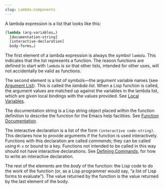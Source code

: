 ```yaml
---
slug: Lambda-Components
---
```


A lambda expression is a list that looks like this:

```lisp
(lambda (arg-variables…)
  [documentation-string]
  [interactive-declaration]
  body-forms…)
```

The first element of a lambda expression is always the symbol `lambda`. This indicates that the list represents a function. The reason functions are defined to start with `lambda` is so that other lists, intended for other uses, will not accidentally be valid as functions.

The second element is a list of symbols—the argument variable names (see [Argument List](Argument-List)). This is called the *lambda list*. When a Lisp function is called, the argument values are matched up against the variables in the lambda list, which are given local bindings with the values provided. See [Local Variables](Local-Variables).

The documentation string is a Lisp string object placed within the function definition to describe the function for the Emacs help facilities. See [Function Documentation](Function-Documentation).

The interactive declaration is a list of the form `(interactive code-string)`. This declares how to provide arguments if the function is used interactively. Functions with this declaration are called *commands*; they can be called using `M-x` or bound to a key. Functions not intended to be called in this way should not have interactive declarations. See [Defining Commands](Defining-Commands), for how to write an interactive declaration.

The rest of the elements are the *body* of the function: the Lisp code to do the work of the function (or, as a Lisp programmer would say, “a list of Lisp forms to evaluate"). The value returned by the function is the value returned by the last element of the body.
